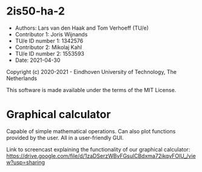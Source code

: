 # 2is50-ha-2



* Authors: Lars van den Haak and Tom Verhoeff (TU/e)
* Contributor 1: Joris Wijnands
* TU/e ID number 1: 1342576
* Contributor 2: Mikolaj Kahl
* TU/e ID number 2: 1553593
* Date: 2021-04-30

Copyright (c) 2020-2021 - Eindhoven University of Technology, The Netherlands

This software is made available under the terms of the MIT License.

# Graphical calculator

Capable of simple mathematical operations. Can also plot functions provided by the user. All in a user-friendly GUI.

Link to screencast explaining the functionality of our graphical calculator:
https://drive.google.com/file/d/1zaDSerzWBvFGsulCBdxma72ikqvFOlU_/view?usp=sharing

